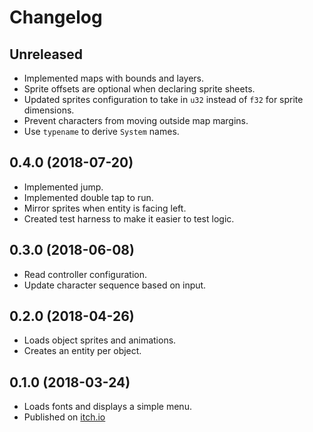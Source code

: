 # Changelog

## Unreleased

* Implemented maps with bounds and layers.
* Sprite offsets are optional when declaring sprite sheets.
* Updated sprites configuration to take in `u32` instead of `f32` for sprite dimensions.
* Prevent characters from moving outside map margins.
* Use `typename` to derive `System` names.

## 0.4.0 (2018-07-20)

* Implemented jump.
* Implemented double tap to run.
* Mirror sprites when entity is facing left.
* Created test harness to make it easier to test logic.

## 0.3.0 (2018-06-08)

* Read controller configuration.
* Update character sequence based on input.

## 0.2.0 (2018-04-26)

* Loads object sprites and animations.
* Creates an entity per object.

## 0.1.0 (2018-03-24)

* Loads fonts and displays a simple menu.
* Published on [itch.io](https://azriel91.itch.io/will)
